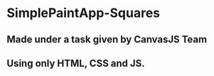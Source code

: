 # SimplePaintApp-Squares
## Made under a task given by CanvasJS Team
## Using only HTML, CSS and JS.